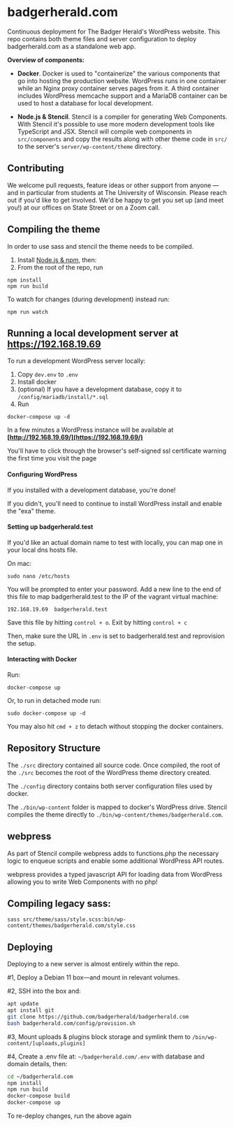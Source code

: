 # badgerherald.com

Continuous deployment for The Badger Herald's WordPress website. This repo contains both theme files and server configuration to deploy badgerherald.com as a standalone web app.

**Overview of components:**

- **Docker**. Docker is used to "containerize" the various components that go into hosting the production website. WordPress runs in one container while an Nginx proxy container serves pages from it. A third container includes WordPress memcache support and a MariaDB container can be used to host a database for local development.

- **Node.js & Stencil**. Stencil is a compiler for generating Web Components. With Stencil it's possible to use more modern development tools like TypeScript and JSX. Stencil will compile web components in `src/components` and copy the results along with other theme code in `src/` to the server's `server/wp-content/theme` directory.

## Contributing

We welcome pull requests, feature ideas or other support from anyone — and in particular from students at The University of Wisconsin. Please reach out if you'd like to get involved. We'd be happy to get you set up (and meet you!) at our offices on State Street or on a Zoom call.

## Compiling the theme

In order to use sass and stencil the theme needs to be compiled.

1. Install [Node.js & npm](https://docs.npmjs.com/downloading-and-installing-node-js-and-npm), then:
2. From the root of the repo, run

```
npm install
npm run build
```

To watch for changes (during development) instead run:

```
npm run watch
```

## Running a local development server at https://192.168.19.69

To run a development WordPress server locally:

1. Copy `dev.env` to `.env`
2. Install docker
3. (optional) If you have a development database, copy it to `/config/mariadb/install/*.sql`
4. Run

```
docker-compose up -d
```

In a few minutes a WordPress instance will be available at **[http://192.168.19.69/](https://192.168.19.69/)**

You'll have to click through the browser's self-signed ssl certificate warning the first time you visit the page

#### Configuring WordPress

If you installed with a development database, you're done!

If you didn't, you'll need to continue to install WordPress install and enable the "exa" theme.

#### Setting up badgerherald.test

If you'd like an actual domain name to test with locally, you can map one in your local dns hosts file.

On mac:

```
sudo nano /etc/hosts
```

You will be prompted to enter your password. Add a new line to the end of this file to map badgerherald.test to the IP of the vagrant virtual machine:

```
192.168.19.69  badgerherald.test
```

Save this file by hitting `control + o`. Exit by hitting `control + c`

Then, make sure the URL in `.env` is set to badgerherald.test and reprovision the setup.

#### Interacting with Docker

Run:

```
docker-compose up
```

Or, to run in detached mode run:

```
sudo docker-compose up -d
```

You may also hit `cmd + z` to detach without stopping the docker containers.

## Repository Structure

The `./src` directory contained all source code. Once compiled, the root of the `./src` becomes the root of the WordPress theme directory created.

The `./config` directory contains both server configuration files used by docker.

The `./bin/wp-content` folder is mapped to docker's WordPress drive. Stencil compiles the theme directly to `./bin/wp-content/themes/badgerherald.com`.

## webpress

As part of Stencil compile webpress adds to functions.php the necessary logic to enqueue scripts and enable some additional WordPress API routes.

webpress provides a typed javascript API for loading data from WordPress allowing you to write Web Components with no php!

## Compiling legacy sass:

```
sass src/theme/sass/style.scss:bin/wp-content/themes/badgerherald.com/style.css
```

## Deploying

Deploying to a new server is almost entirely within the repo.

#1, Deploy a Debian 11 box—and mount in relevant volumes.

#2, SSH into the box and:

```bash
apt update
apt install git
git clone https://github.com/badgerherald/badgerherald.com
bash badgerherald.com/config/provision.sh
```

#3, Mount uploads & plugins block storage and symlink them to `/bin/wp-content/[uploads,plugins]`

#4, Create a .env file at: `~/badgerherald.com/.env` with database and domain details, then:

```bash
cd ~/badgerherald.com
npm install
npm run build
docker-compose build
docker-compose up
```

To re-deploy changes, run the above again
